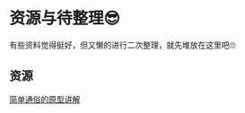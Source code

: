 # 资源与待整理😎

有些资料觉得挺好，但又懒的进行二次整理，就先堆放在这里吧🙄





## 资源

[简单通俗的原型讲解](https://www.cnblogs.com/wangfupeng1988/p/3977924.html)

